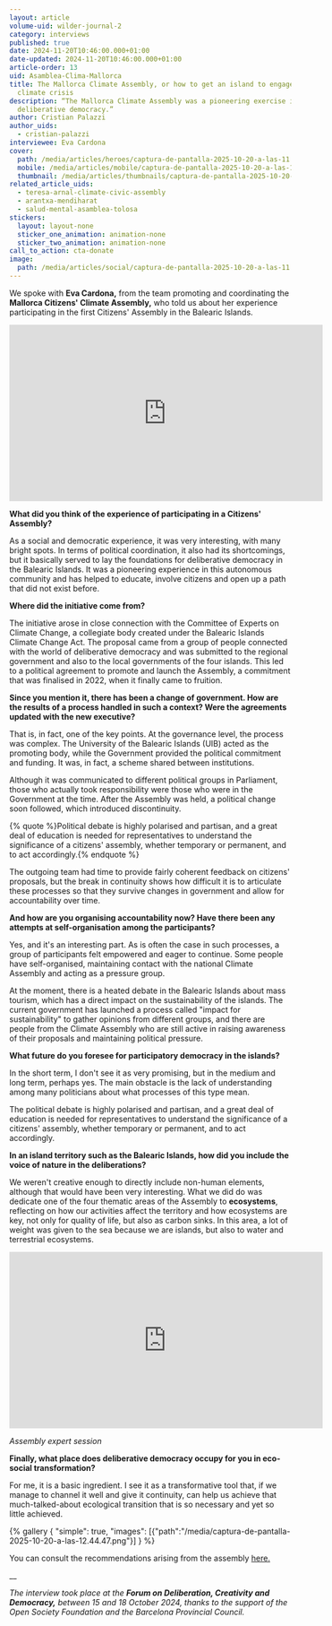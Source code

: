 ```yaml
---
layout: article
volume-uid: wilder-journal-2
category: interviews
published: true
date: 2024-11-20T10:46:00.000+01:00
date-updated: 2024-11-20T10:46:00.000+01:00
article-order: 13
uid: Asamblea-Clima-Mallorca
title: The Mallorca Climate Assembly, or how to get an island to engage with the
  climate crisis
description: “The Mallorca Climate Assembly was a pioneering exercise in
  deliberative democracy.”
author: Cristian Palazzi
author_uids:
  - cristian-palazzi
interviewee: Eva Cardona
cover:
  path: /media/articles/heroes/captura-de-pantalla-2025-10-20-a-las-11.09.42.png
  mobile: /media/articles/mobile/captura-de-pantalla-2025-10-20-a-las-11.09.42.png
  thumbnail: /media/articles/thumbnails/captura-de-pantalla-2025-10-20-a-las-11.09.42.png
related_article_uids:
  - teresa-arnal-climate-civic-assembly
  - arantxa-mendiharat
  - salud-mental-asamblea-tolosa
stickers:
  layout: layout-none
  sticker_one_animation: animation-none
  sticker_two_animation: animation-none
call_to_action: cta-donate
image:
  path: /media/articles/social/captura-de-pantalla-2025-10-20-a-las-11.09.42.png
---
```

We spoke with **Eva Cardona,** from the team promoting and coordinating the **Mallorca Citizens' Climate Assembly,** who told us about her experience participating in the first Citizens' Assembly in the Balearic Islands.

<iframe width="560" height="315" src="https://www.youtube.com/embed/KK0OaAZhXYo?si=3g3F7XLNPDpLBcQB" title="YouTube video player" frameborder="0" allow="accelerometer; autoplay; clipboard-write; encrypted-media; gyroscope; picture-in-picture; web-share" referrerpolicy="strict-origin-when-cross-origin" allowfullscreen></iframe>

**What did you think of the experience of participating in a Citizens' Assembly?**

As a social and democratic experience, it was very interesting, with many bright spots. In terms of political coordination, it also had its shortcomings, but it basically served to lay the foundations for deliberative democracy in the Balearic Islands. It was a pioneering experience in this autonomous community and has helped to educate, involve citizens and open up a path that did not exist before.

**Where did the initiative come from?**

The initiative arose in close connection with the Committee of Experts on Climate Change, a collegiate body created under the Balearic Islands Climate Change Act. The proposal came from a group of people connected with the world of deliberative democracy and was submitted to the regional government and also to the local governments of the four islands. This led to a political agreement to promote and launch the Assembly, a commitment that was finalised in 2022, when it finally came to fruition.

**Since you mention it, there has been a change of government. How are the results of a process handled in such a context? Were the agreements updated with the new executive?**

That is, in fact, one of the key points. At the governance level, the process was complex. The University of the Balearic Islands (UIB) acted as the promoting body, while the Government provided the political commitment and funding. It was, in fact, a scheme shared between institutions. 

Although it was communicated to different political groups in Parliament, those who actually took responsibility were those who were in the Government at the time. After the Assembly was held, a political change soon followed, which introduced discontinuity.

{% quote %}Political debate is highly polarised and partisan, and a great deal of education is needed for representatives to understand the significance of a citizens' assembly, whether temporary or permanent, and to act accordingly.{% endquote %}

The outgoing team had time to provide fairly coherent feedback on citizens' proposals, but the break in continuity shows how difficult it is to articulate these processes so that they survive changes in government and allow for accountability over time.

**And how are you organising accountability now? Have there been any attempts at self-organisation among the participants?**

Yes, and it's an interesting part. As is often the case in such processes, a group of participants felt empowered and eager to continue. Some people have self-organised, maintaining contact with the national Climate Assembly and acting as a pressure group. 

At the moment, there is a heated debate in the Balearic Islands about mass tourism, which has a direct impact on the sustainability of the islands. The current government has launched a process called "impact for sustainability" to gather opinions from different groups, and there are people from the Climate Assembly who are still active in raising awareness of their proposals and maintaining political pressure.

**What future do you foresee for participatory democracy in the islands?**

In the short term, I don't see it as very promising, but in the medium and long term, perhaps yes. The main obstacle is the lack of understanding among many politicians about what processes of this type mean. 

The political debate is highly polarised and partisan, and a great deal of education is needed for representatives to understand the significance of a citizens' assembly, whether temporary or permanent, and to act accordingly.

**In an island territory such as the Balearic Islands, how did you include the voice of nature in the deliberations?**

We weren't creative enough to directly include non-human elements, although that would have been very interesting. What we did do was dedicate one of the four thematic areas of the Assembly to **ecosystems**, reflecting on how our activities affect the territory and how ecosystems are key, not only for quality of life, but also as carbon sinks. In this area, a lot of weight was given to the sea because we are islands, but also to water and terrestrial ecosystems.

<iframe width="560" height="315" src="https://www.youtube.com/embed/O1o6j6WIRjo?si=9MPThXskGNNHbZJU" title="YouTube video player" frameborder="0" allow="accelerometer; autoplay; clipboard-write; encrypted-media; gyroscope; picture-in-picture; web-share" referrerpolicy="strict-origin-when-cross-origin" allowfullscreen></iframe>

*Assembly expert session*

**Finally, what place does deliberative democracy occupy for you in eco-social transformation?**

For me, it is a basic ingredient. I see it as a transformative tool that, if we manage to channel it well and give it continuity, can help us achieve that much-talked-about ecological transition that is so necessary and yet so little achieved.

{% gallery { "simple": true, "images": [{"path":"/media/captura-de-pantalla-2025-10-20-a-las-12.44.47.png"}] } %}

You can consult the recommendations arising from the assembly [here.](https://assembleapelclima.uib.es/files/2023/03/INFORME-DE-PROPUESTAS-.pdf)

__

*The interview took place at the **Forum on Deliberation, Creativity and Democracy,** between 15 and 18 October 2024, thanks to the support of the Open Society Foundation and the Barcelona Provincial Council.*
